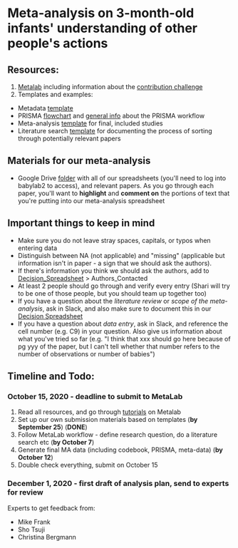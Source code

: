 # Meta-analysis on 3-month-old infants' understanding of other people's actions

## Resources:
1. [Metalab](http://metalab.stanford.edu/) including information about the [contribution challenge](https://docs.google.com/document/d/1WH6y-7Hq-BRs7PAfH7jJY8qvPdBcy8IeHxfXeaqAJUI/edit)
2. Templates and examples:
- Metadata [template](https://docs.google.com/document/d/12SpehtoFfIvUjUBHYvi9rnIKeXAYduFdofRlQ0HAh5s/edit)
- PRISMA [flowchart](https://docs.google.com/presentation/d/1DKY8BTZZ82bGyGwpGsyyzsilOqE1F1NcDLTKWtCe9AY/edit#slide=id.p) and [general info](http://prisma-statement.org/) about the PRISMA workflow
- Meta-analysis [template](https://docs.google.com/spreadsheets/d/12Y_2BcFSu48t0F8a_xrY1Ro2fJoCIV1h8O627WNcrjY/edit#gid=0) for final, included studies 
- Literature search [template](https://docs.google.com/spreadsheets/d/1mtN4g6FddpBljQzrR-mS0y414M9wQNjK4Vz09nLOe2s/edit#gid=0) for documenting the process of sorting through potentially relevant papers 

## Materials for our meta-analysis
- Google Drive [folder](https://drive.google.com/drive/folders/171sHO97PPB4KqR6rAotvKzkTopYL1-km?usp=sharing) with all of our spreadsheets (you'll need to log into babylab2 to access), and relevant papers. As you go through each paper, you'll want to **highlight** and **comment on** the portions of text that you're putting into our meta-analysis spreadsheet

## Important things to keep in mind
- Make sure you do not leave stray spaces, capitals, or typos when entering data
- Distinguish between NA (not applicable) and "missing" (applicable but information isn't in paper - a sign that we should ask the authors).
- If there's information you think we should ask the authors, add to [Decision_Spreadsheet](https://docs.google.com/spreadsheets/d/1B__qPqybM8BaMKXqyAFnmgRRJLdAT0iXb6jQDjkwtRI/edit#gid=1621249086) > Authors_Contacted
- At least 2 people should go through and verify every entry (Shari will try to be one of those people, but you should team up together too)
- If you have a question about the *literature review* or *scope of the meta-analysis*, ask in Slack, and also make sure to document this in our [Decision Spreadsheet](https://docs.google.com/spreadsheets/d/1B__qPqybM8BaMKXqyAFnmgRRJLdAT0iXb6jQDjkwtRI/edit#gid=0)
- If you have a question about *data entry*, ask in Slack, and reference the cell number (e.g. C9) in your question. Also give us information about what you've tried so far (e.g. "I think that xxx should go here because of pg yyy of the paper, but I can't tell whether that number refers to the number of observations or number of babies")

## Timeline and Todo:
### October 15, 2020 - deadline to submit to MetaLab
1. Read all resources, and go through [tutorials](http://metalab.stanford.edu/tutorials.html) on Metalab
2. Set up our own submission materials based on templates (**by September 25**) (**DONE**)
3. Follow MetaLab workflow - define research question, do a literature search etc (**by October 7**)
4. Generate final MA data (including codebook, PRISMA, meta-data) (**by October 12**)
5. Double check everything, submit on October 15

### December 1, 2020 - first draft of analysis plan, send to experts for review
Experts to get feedback from: 
- Mike Frank
- Sho Tsuji
- Christina Bergmann
